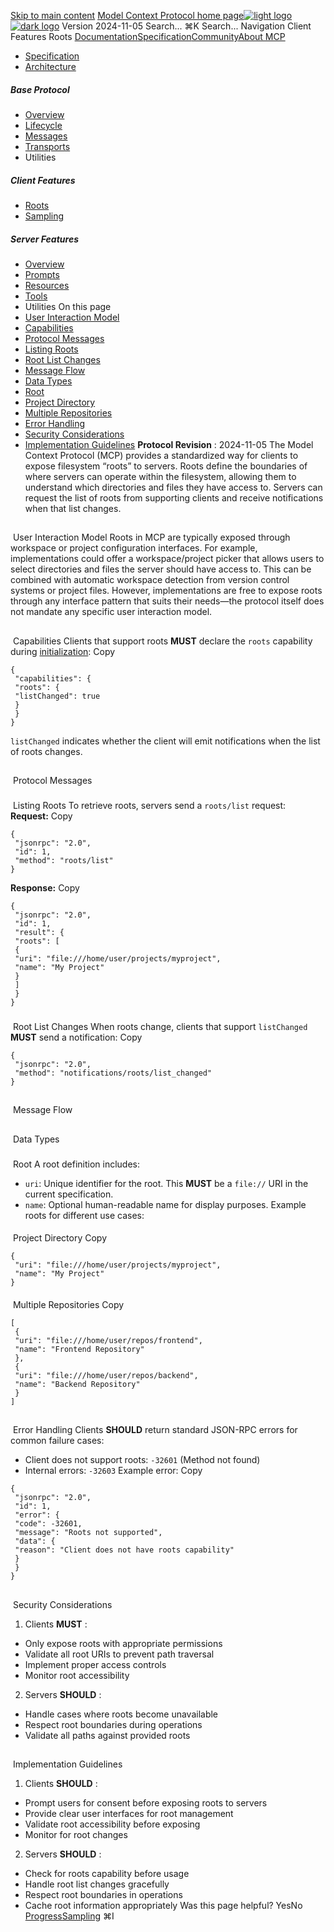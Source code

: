 [Skip to main content](#content-area)
[Model Context Protocol home page![light logo](https://mintcdn.com/mcp/4ZXF1PrDkEaJvXpn/logo/light.svg?fit=max&auto=format&n=4ZXF1PrDkEaJvXpn&q=85&s=4498cb8a57d574005f3dca62bdd49c95)![dark logo](https://mintcdn.com/mcp/4ZXF1PrDkEaJvXpn/logo/dark.svg?fit=max&auto=format&n=4ZXF1PrDkEaJvXpn&q=85&s=c0687c003f8f2cbdb24772ab4c8a522c)](/)
Version 2024-11-05
Search...
⌘K
Search...
Navigation
Client Features
Roots
[Documentation](/docs/getting-started/intro)[Specification](/specification/2025-06-18)[Community](/community/communication)[About MCP](/about)
 * [Specification](/specification/2024-11-05)
 * [Architecture](/specification/2024-11-05/architecture)
##### Base Protocol
 * [Overview](/specification/2024-11-05/basic)
 * [Lifecycle](/specification/2024-11-05/basic/lifecycle)
 * [Messages](/specification/2024-11-05/basic/messages)
 * [Transports](/specification/2024-11-05/basic/transports)
 * Utilities
##### Client Features
 * [Roots](/specification/2024-11-05/client/roots)
 * [Sampling](/specification/2024-11-05/client/sampling)
##### Server Features
 * [Overview](/specification/2024-11-05/server)
 * [Prompts](/specification/2024-11-05/server/prompts)
 * [Resources](/specification/2024-11-05/server/resources)
 * [Tools](/specification/2024-11-05/server/tools)
 * Utilities
On this page
 * [User Interaction Model](#user-interaction-model)
 * [Capabilities](#capabilities)
 * [Protocol Messages](#protocol-messages)
 * [Listing Roots](#listing-roots)
 * [Root List Changes](#root-list-changes)
 * [Message Flow](#message-flow)
 * [Data Types](#data-types)
 * [Root](#root)
 * [Project Directory](#project-directory)
 * [Multiple Repositories](#multiple-repositories)
 * [Error Handling](#error-handling)
 * [Security Considerations](#security-considerations)
 * [Implementation Guidelines](#implementation-guidelines)
**Protocol Revision** : 2024-11-05
The Model Context Protocol (MCP) provides a standardized way for clients to expose filesystem “roots” to servers. Roots define the boundaries of where servers can operate within the filesystem, allowing them to understand which directories and files they have access to. Servers can request the list of roots from supporting clients and receive notifications when that list changes.
## 
[​](#user-interaction-model)
User Interaction Model
Roots in MCP are typically exposed through workspace or project configuration interfaces. For example, implementations could offer a workspace/project picker that allows users to select directories and files the server should have access to. This can be combined with automatic workspace detection from version control systems or project files. However, implementations are free to expose roots through any interface pattern that suits their needs—the protocol itself does not mandate any specific user interaction model.
## 
[​](#capabilities)
Capabilities
Clients that support roots **MUST** declare the `roots` capability during [initialization](/specification/2024-11-05/basic/lifecycle#initialization):
Copy
```
{
 "capabilities": {
 "roots": {
 "listChanged": true
 }
 }
}
```
`listChanged` indicates whether the client will emit notifications when the list of roots changes.
## 
[​](#protocol-messages)
Protocol Messages
### 
[​](#listing-roots)
Listing Roots
To retrieve roots, servers send a `roots/list` request: **Request:**
Copy
```
{
 "jsonrpc": "2.0",
 "id": 1,
 "method": "roots/list"
}
```
**Response:**
Copy
```
{
 "jsonrpc": "2.0",
 "id": 1,
 "result": {
 "roots": [
 {
 "uri": "file:///home/user/projects/myproject",
 "name": "My Project"
 }
 ]
 }
}
```
### 
[​](#root-list-changes)
Root List Changes
When roots change, clients that support `listChanged` **MUST** send a notification:
Copy
```
{
 "jsonrpc": "2.0",
 "method": "notifications/roots/list_changed"
}
```
## 
[​](#message-flow)
Message Flow
## 
[​](#data-types)
Data Types
### 
[​](#root)
Root
A root definition includes:
 * `uri`: Unique identifier for the root. This **MUST** be a `file://` URI in the current specification.
 * `name`: Optional human-readable name for display purposes.
Example roots for different use cases:
#### 
[​](#project-directory)
Project Directory
Copy
```
{
 "uri": "file:///home/user/projects/myproject",
 "name": "My Project"
}
```
#### 
[​](#multiple-repositories)
Multiple Repositories
Copy
```
[
 {
 "uri": "file:///home/user/repos/frontend",
 "name": "Frontend Repository"
 },
 {
 "uri": "file:///home/user/repos/backend",
 "name": "Backend Repository"
 }
]
```
## 
[​](#error-handling)
Error Handling
Clients **SHOULD** return standard JSON-RPC errors for common failure cases:
 * Client does not support roots: `-32601` (Method not found)
 * Internal errors: `-32603`
Example error:
Copy
```
{
 "jsonrpc": "2.0",
 "id": 1,
 "error": {
 "code": -32601,
 "message": "Roots not supported",
 "data": {
 "reason": "Client does not have roots capability"
 }
 }
}
```
## 
[​](#security-considerations)
Security Considerations
 1. Clients **MUST** :
 * Only expose roots with appropriate permissions
 * Validate all root URIs to prevent path traversal
 * Implement proper access controls
 * Monitor root accessibility
 2. Servers **SHOULD** :
 * Handle cases where roots become unavailable
 * Respect root boundaries during operations
 * Validate all paths against provided roots
## 
[​](#implementation-guidelines)
Implementation Guidelines
 1. Clients **SHOULD** :
 * Prompt users for consent before exposing roots to servers
 * Provide clear user interfaces for root management
 * Validate root accessibility before exposing
 * Monitor for root changes
 2. Servers **SHOULD** :
 * Check for roots capability before usage
 * Handle root list changes gracefully
 * Respect root boundaries in operations
 * Cache root information appropriately
Was this page helpful?
YesNo
[Progress](/specification/2024-11-05/basic/utilities/progress)[Sampling](/specification/2024-11-05/client/sampling)
⌘I